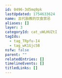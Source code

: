 ```yaml
---
id: 0496-3d5mq9pk
lastUpdated: 1754633624
name: 古代胎教的饮食禁忌
aliases: []
layer: 3
categoryId: cat_uWLHUZtI
tagIds:
  - tag_TRpfu-I4
  - tag_wK1Gjc5B
nsfw: false
parent: ""
relatedEntries: []
timelineEvents: []
titledLinks: []
---
```


